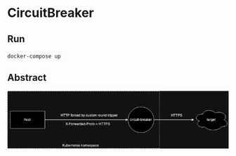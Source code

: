 # CircuitBreaker
## Run
`docker-compose up`

## Abstract
![circuit-breaker.drawio.png](docs%2Fcircuit-breaker.drawio.png)